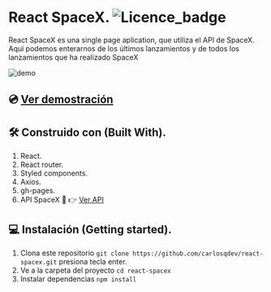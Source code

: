 # React SpaceX. ![Licence_badge](https://img.shields.io/github/license/carlosqdev/react-spacex?style=for-the-badge)

React SpaceX es una single page aplication, que utiliza el API de SpaceX. Aquí podemos enterarnos de los últimos lanzamientos y de todos los lanzamientos que ha realizado SpaceX

![demo](https://mega.nz/file/4dJHgSYa#lhek4yDC7DKaREFWc6FwrhVgwKI_obonSXjgcrpCQx0)

## 💿 [Ver demostración](https://carlosqdev.github.io/react-spacex/)

## 🛠 Construido con (Built With).
1. React.
2. React router.
3. Styled components.
4. Axios.
5. gh-pages.
6. API SpaceX 👀 👉 [Ver API](https://api.spacexdata.com/v4/launches/latest)

## 💻 Instalación (Getting started).
1. Clona este repositorio `git clone https://github.com/carlosqdev/react-spacex.git` presiona tecla enter.
2. Ve a la carpeta del proyecto `cd react-spacex`
3. Instalar dependencias `npm install`

## 
